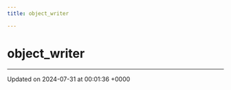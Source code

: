 ```yaml
---
title: object_writer

---
```


# object_writer





-------------------------------

Updated on 2024-07-31 at 00:01:36 +0000